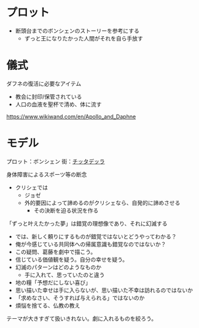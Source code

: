 # プロット
- 断頭台までのボンシェンのストーリーを参考にする
	- ずっと王になりたかった人間がそれを自ら手放す

# 儀式
ダフネの復活に必要なアイテム
- 教会に封印/保管されている
- 人口の血液を聖杯で清め、体に流す

https://www.wikiwand.com/en/Apollo_and_Daphne

# モデル
プロット：ボンシェン
街：[チッタデッラ](https://maps.apple.com/?address=35013%20%E3%83%81%E3%83%83%E3%82%BF%E3%83%87%E3%83%83%E3%83%A9%20PD,%20%E3%82%A4%E3%82%BF%E3%83%AA%E3%82%A2&auid=8833884104550233352&ll=45.648483,11.781413&lsp=6489&q=%E3%83%81%E3%83%83%E3%82%BF%E3%83%87%E3%83%83%E3%83%A9)


身体障害によるスポーツ等の断念
- クリシェでは
	- ジョゼ
	- 外的要因によって諦めるのがクリシェなら、自発的に諦めさせる
		- その決断を迫る状況を作る

「ずっと叶えたかった夢」は錯覚の理想像であり、それに幻滅する
- では、新しく頼りにするものが錯覚ではないとどうやってわかる？
- 俺が今感じている共同体への帰属意識も錯覚なのではないか？
- この疑問、葛藤を劇中で描こう。
- 信じている価値観を疑う。自分の幸せを疑う。
- 幻滅のパターンはどのようなものか
	- 手に入れて、思っていたのと違う
- 地の糧「予想だにしない喜び」
- 思い描いた幸せは手に入らないが、思い描いた不幸は訪れるのではないか
- 「求めなさい、そうすれば与えられる」ではないのか
- 煩悩を捨てる、仏教の教え

テーマが大きすぎて扱いきれない。劇に入れるものを絞ろう。